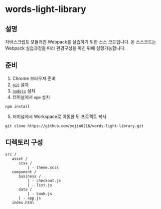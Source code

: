 # words-light-library  

## 설명
자바스크립트 모듈러인 Webpack를 실습하기 위한 소스 코드입니다.
본 소스코드는 Webpack 실습과정을 따라 환경구성을 마친 뒤에 실행가능합니다.

## 준비
1. Chrome 브라우저 준비
2. [`git`](https://git-scm.com/downloads) 설치 
3. [`nodejs`](https://nodejs.org/ko/) 설치
4. 터미널에서 `npm` 설치
  ```
  npm install
  ```
5. 터미널에서 Workspace로 이동한 뒤 프로젝트 복사
  ```
  git clone https://github.com/yejin0216/words-light-library.git
  ```

## 디렉토리 구성 
  ```
  src / 
     asset /
        scss / 
            | - theme.scss
     component / 
        business /
            | - checkout.js
            | - list.js
        data / 
            | - book.js
        | - app.js
     index.html
  ```
